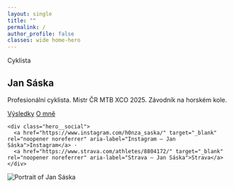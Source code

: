 ```yaml
---
layout: single
title: ""
permalink: /
author_profile: false
classes: wide home-hero 
---
```


<section class="hero">
  <div class="hero__content">
    <p class="eyebrow">Cyklista</p>
    <h1><span class="accent">Jan Sáska</span></h1>
    <p class="lead">Profesionální cyklista. Mistr ČR MTB XCO 2025. Závodník na horském kole.</p>

  <div class="hero__actions">
    <a class="btn btn--burgundy" href="{{ '/racing/' | relative_url }}" aria-label="See my racing results">Výsledky</a>
    <a class="btn btn--light-outline btn--small" href="{{ '/about/' | relative_url }}" aria-label="About Jan Sáska">O mně</a>
  </div>

    <div class="hero__social">
      <a href="https://www.instagram.com/h0nza_saska/" target="_blank" rel="noopener noreferrer" aria-label="Instagram — Jan Sáska">Instagram</a> ·
      <a href="https://www.strava.com/athletes/8804172/" target="_blank" rel="noopener noreferrer" aria-label="Strava — Jan Sáska">Strava</a>
    </div>
  </div>

  <div class="hero__image">
    <img src="{{ '/images/DSC05016.jpeg' | relative_url }}" alt="Portrait of Jan Sáska">
  </div>
</section>
